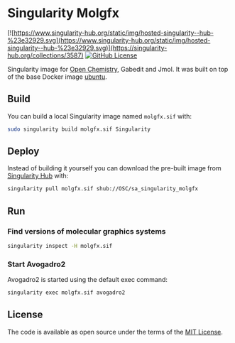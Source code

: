 # Singularity Molgfx

[![https://www.singularity-hub.org/static/img/hosted-singularity--hub-%23e32929.svg](https://www.singularity-hub.org/static/img/hosted-singularity--hub-%23e32929.svg)](https://singularity-hub.org/collections/3587)
[![GitHub License](https://img.shields.io/badge/license-MIT-green.svg)](https://opensource.org/licenses/MIT)

Singularity image for [Open Chemistry](https://github.com/OpenChemistry), Gabedit and Jmol. It was built on top of the base Docker image [ubuntu](https://hub.docker.com/_/ubuntu).

## Build

You can build a local Singularity image named `molgfx.sif` with:

```sh
sudo singularity build molgfx.sif Singularity
```

## Deploy

Instead of building it yourself you can download the pre-built image from [Singularity Hub](https://www.singularity-hub.org) with:

```sh
singularity pull molgfx.sif shub://OSC/sa_singularity_molgfx
```

## Run
### Find versions of molecular graphics systems
```sh
singularity inspect -H molgfx.sif
```

### Start Avogadro2
Avogadro2 is started using the default exec command:
```sh
singularity exec molgfx.sif avogadro2
```

## License

The code is available as open source under the terms of the [MIT License](http://opensource.org/licenses/MIT).
